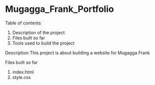 # Mugagga_Frank_Portfolio

Table of contents
1. Description of the project
2. Files built so far
3. Tools used to build the project

Description
This project is about building a website for Mugagga Frank

Files built so far
1. index.html
2. style.css

